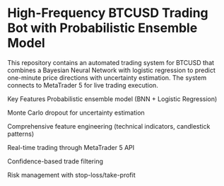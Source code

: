 # High-Frequency BTCUSD Trading Bot with Probabilistic Ensemble Model
This repository contains an automated trading system for BTCUSD that combines a Bayesian Neural Network with logistic regression to predict one-minute price directions with uncertainty estimation. The system connects to MetaTrader 5 for live trading execution.

Key Features
Probabilistic ensemble model (BNN + Logistic Regression)

Monte Carlo dropout for uncertainty estimation

Comprehensive feature engineering (technical indicators, candlestick patterns)

Real-time trading through MetaTrader 5 API

Confidence-based trade filtering

Risk management with stop-loss/take-profit

